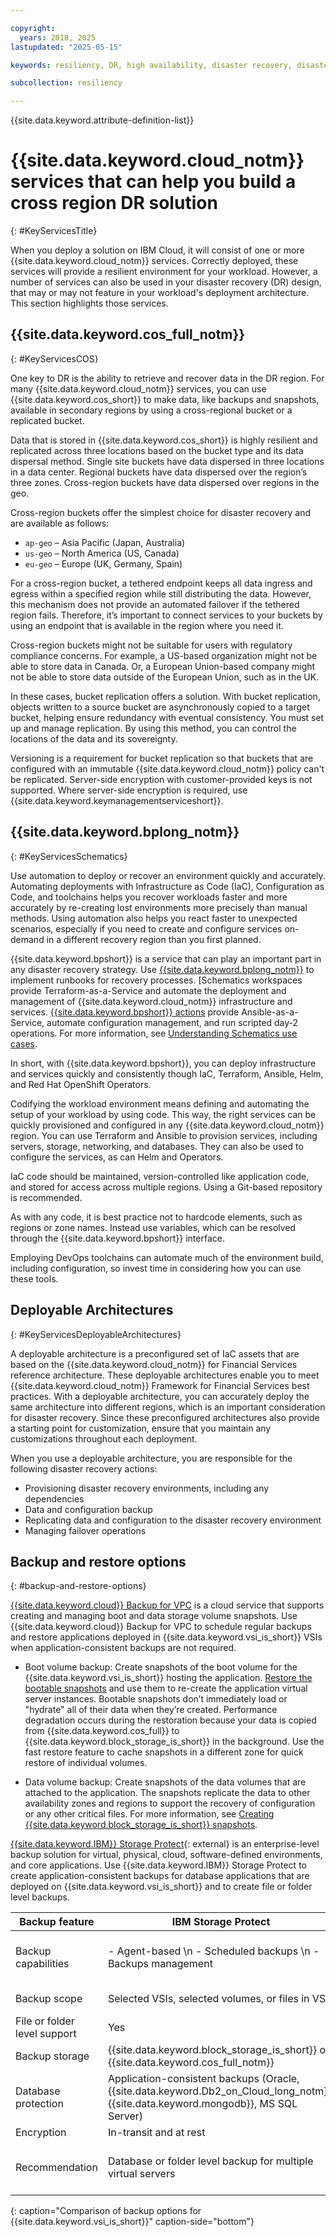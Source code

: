 ```yaml
---

copyright:
  years: 2018, 2025
lastupdated: "2025-05-15"

keywords: resiliency, DR, high availability, disaster recovery, disaster recovery plan, disaster event, zero downtime, workloads, failover, failover design, network resiliency, recovery time objective, recovery point objective

subcollection: resiliency

---
```


{{site.data.keyword.attribute-definition-list}}

# {{site.data.keyword.cloud_notm}} services that can help you build a cross region DR solution
{: #KeyServicesTitle}

When you deploy a solution on IBM Cloud, it will consist of one or more {{site.data.keyword.cloud_notm}} services. Correctly deployed, these services will provide a resilient environment for your workload. However, a number of services can also be used in your disaster recovery (DR) design, that may or may not feature in your workload's deployment architecture. This section highlights those services.

## {{site.data.keyword.cos_full_notm}}
{: #KeyServicesCOS}

One key to DR is the ability to retrieve and recover data in the DR region. For many {{site.data.keyword.cloud_notm}} services, you can use {{site.data.keyword.cos_short}} to make data, like backups and snapshots, available in secondary regions by using a cross-regional bucket or a replicated bucket.

Data that is stored in {{site.data.keyword.cos_short}} is highly resilient and replicated across three locations based on the bucket type and its data dispersal method. Single site buckets have data dispersed in three locations in a data center. Regional buckets have data dispersed over the region’s three zones. Cross-region buckets have data dispersed over regions in the geo.

Cross-region buckets offer the simplest choice for disaster recovery and are available as follows:

* `ap-geo` – Asia Pacific (Japan, Australia)
* `us-geo` – North America (US, Canada)
* `eu-geo` – Europe (UK, Germany, Spain)

For a cross-region bucket, a tethered endpoint keeps all data ingress and egress within a specified region while still distributing the data. However, this mechanism does not provide an automated failover if the tethered region fails. Therefore, it’s important to connect services to your buckets by using an endpoint that is available in the region where you need it.

Cross-region buckets might not be suitable for users with regulatory compliance concerns. For example, a US-based organization might not be able to store data in Canada. Or, a European Union-based company might not be able to store data outside of the European Union, such as in the UK.

In these cases, bucket replication offers a solution. With bucket replication, objects written to a source bucket are asynchronously copied to a target bucket, helping ensure redundancy with eventual consistency. You must set up and manage replication. By using this method, you can control the locations of the data and its sovereignty.

Versioning is a requirement for bucket replication so that buckets that are configured with an immutable {{site.data.keyword.cloud_notm}} policy can't be replicated. Server-side encryption with customer-provided keys is not supported. Where server-side encryption is required, use {{site.data.keyword.keymanagementserviceshort}}.

## {{site.data.keyword.bplong_notm}}
{: #KeyServicesSchematics}

Use automation to deploy or recover an environment quickly and accurately. Automating deployments with Infrastructure as Code (IaC), Configuration as Code, and toolchains helps you recover workloads faster and more accurately by re-creating lost environments more precisely than manual methods. Using automation also helps you react faster to unexpected scenarios, especially if you need to create and configure services on-demand in a different recovery region than you first planned.

{{site.data.keyword.bpshort}} is a service that can play an important part in any disaster recovery strategy. Use [{{site.data.keyword.bplong_notm}}](/schematics/overview) to implement runbooks for recovery processes. [Schematics workspaces provide Terraform-as-a-Service and automate the deployment and management of {{site.data.keyword.cloud_notm}} infrastructure and services. [{{site.data.keyword.bpshort}} actions](/docs/schematics?topic=schematics-sc-actions) provide Ansible-as-a-Service, automate configuration management, and run scripted day-2 operations. For more information, see [Understanding Schematics use cases](/docs/schematics?topic=schematics-how-it-works).

In short, with {{site.data.keyword.bpshort}}, you can deploy infrastructure and services quickly and consistently though IaC, Terraform, Ansible, Helm, and Red Hat OpenShift Operators.

Codifying the workload environment means defining and automating the setup of your workload by using code. This way, the right services can be quickly provisioned and configured in any {{site.data.keyword.cloud_notm}} region. You can use Terraform and Ansible to provision services, including servers, storage, networking, and databases. They can also be used to configure the services, as can Helm and Operators.

IaC code should be maintained, version-controlled like application code, and stored for access across multiple regions. Using a Git-based repository is recommended.

As with any code, it is best practice not to hardcode elements, such as regions or zone names. Instead use variables, which can be resolved through the {{site.data.keyword.bpshort}} interface.

Employing DevOps toolchains can automate much of the environment build, including configuration, so invest time in considering how you can use these tools.

## Deployable Architectures
{: #KeyServicesDeployableArchitectures}

A deployable architecture is a preconfigured set of IaC assets that are based on the {{site.data.keyword.cloud_notm}} for Financial Services reference architecture. These deployable architectures enable you to meet {{site.data.keyword.cloud_notm}} Framework for Financial Services best practices. With a deployable architecture, you can accurately deploy the same architecture into different regions, which is an important consideration for disaster recovery. Since these preconfigured architectures also provide a starting point for customization, ensure that you maintain any customizations throughout each deployment.

When you use a deployable architecture, you are responsible for the following disaster recovery actions:

* Provisioning disaster recovery environments, including any dependencies
* Data and configuration backup
* Replicating data and configuration to the disaster recovery environment
* Managing failover operations

## Backup and restore options
{: #backup-and-restore-options}

[{{site.data.keyword.cloud}} Backup for VPC](/docs/vpc?topic=vpc-backup-service-about&interface=ui) is a cloud service that supports creating and managing boot and data storage volume snapshots. Use {{site.data.keyword.cloud}} Backup for VPC to schedule regular backups and restore applications deployed in {{site.data.keyword.vsi_is_short}} VSIs when application-consistent backups are not required.

- Boot volume backup: Create snapshots of the boot volume for the {{site.data.keyword.vsi_is_short}} hosting the application. [Restore the bootable snapshots](/docs/vpc?topic=vpc-baas-vpc-restore&interface=ui#baas-restore-concept-boot) and use them to re-create the application virtual server instances. Bootable snapshots don’t immediately load or "hydrate" all of their data when they’re created. Performance degradation occurs during the restoration because your data is copied from {{site.data.keyword.cos_full}} to {{site.data.keyword.block_storage_is_short}} in the background. Use the fast restore feature to cache snapshots in a different zone for quick restore of individual volumes.

- Data volume backup: Create snapshots of the data volumes that are attached to the application. The snapshots replicate the data to other availability zones and regions to support the recovery of configuration or any other critical files. For more information, see [Creating {{site.data.keyword.block_storage_is_short}} snapshots](/docs/vpc?topic=vpc-snapshots-vpc-create&interface=ui).

[{{site.data.keyword.IBM}} Storage Protect](/catalog/content/SPonIBMCloud-20c54034-d319-48c0-beb6-0b4adc54265c-global){: external} is an enterprise-level backup solution for virtual, physical, cloud, software-defined environments, and core applications. Use {{site.data.keyword.IBM}} Storage Protect to create application-consistent backups for database applications that are deployed on {{site.data.keyword.vsi_is_short}} and to create file or folder level backups.

| Backup feature            | IBM Storage Protect                      | IBM Cloud Backup for VPC                              |
|-------------------------------|--------------------------------|--------------------------------|
| Backup capabilities       | - Agent-based \n - Scheduled backups \n - Backups management      | - Scheduled backups \n - Backups management \n - Fast restore clone \n - Cross-regional copies                |
| Backup scope            | Selected VSIs, selected volumes, or files in VSIs                        | Selected volumes (boot or data) attached to any VSIs                                         |
| File or folder level support | Yes                                                                     | No                                                                                           |
| Backup storage           | {{site.data.keyword.block_storage_is_short}} or {{site.data.keyword.cos_full_notm}}                                            | {{site.data.keyword.cos_full_notm}}                                                                                      |
| Database protection      | Application-consistent backups (Oracle, {{site.data.keyword.Db2_on_Cloud_long_notm}}, {{site.data.keyword.mongodb}}, MS SQL Server) | Not supported                                                                                |
| Encryption          | In-transit and at rest                                                  | In-transit and at rest                                                                       |
| Recommendation          | Database or folder level backup for multiple virtual servers                             | Complex backup operations for multiple virtual servers that do not require application data consistency |
{: caption="Comparison of backup options for {{site.data.keyword.vsi_is_short}}" caption-side="bottom"}
